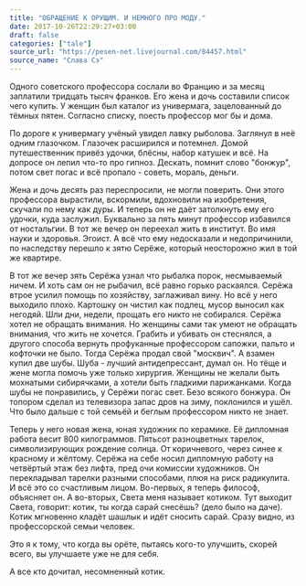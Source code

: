 ```yaml
---
title: "ОБРАЩЕНИЕ К ОРУЩИМ. И НЕМНОГО ПРО МОДУ."
date: 2017-10-26T22:29:27+03:00
draft: false
categories: ["tale"]
source_url: "https://pesen-net.livejournal.com/84457.html"
source_name: "Слава Сэ"
---
```

Одного советского профессора сослали во Францию и за месяц заплатили тридцать тысяч франков. Его жена и дочь составили список чего купить. У женщин был каталог из универмага, зацелованный до тёмных пятен. Согласно списку, поесть профессор мог бы и дома.

<!--more-->

По дороге к универмагу учёный увидел лавку рыболова. Заглянул в неё одним глазочком. Глазочек расширился и потемнел. Домой путешественник привёз удочки, блёсны, набор катушек и всё. На допросе он лепил что-то про гипноз. Дескать, помнит слово "бонжур", потом свет погас и всё пропало - советь, мораль, деньги.

Жена и дочь десять раз переспросили, не могли поверить. Они этого профессора вырастили, вскормили, вдохновили на изобретения, скучали по нему как дуры. И теперь он не даёт затолкнуть ему его удочки, куда заслужил. Буквально за пять минут профессор избавился от ностальгии. В тот же вечер он переехал жить в институт. Во имя науки и здоровья. Эгоист. А всё что ему недосказали и недопричинили, по наследству перешло к зятю Серёже, который неосторожно жил в той же квартире.

В тот же вечер зять Серёжа узнал что рыбалка порок, несмываемый ничем. И хоть сам он не рыбачил, всё равно горько раскаялся. Серёжа втрое усилил помощь по хозяйству, заглаживал вину. Но всё у него выходило плохо. Картошку он чистил как подлец, мусор выносил как негодяй. Шли дни, недели, прощать его никто не собирался. Серёжа хотел не обращать внимания. Но женщины сами так умеют не обращать внимания, что жить не хочется. Грабить и убивать он стеснялся, а другого способа вернуть профуканные профессором сапожки, пальто и кофточки не было. Тогда Серёжа продал свой "москвич". А взамен купил две шубы. Шуба - лучший антидепрессант, думал он. Но тёще и жене могла помочь уже только хирургия. Женщины не желали быть мохнатыми сибирячками, а хотели быть гладкими парижанками. Когда шубы не понравились, у Серёжи погас свет. Безо всякого бонжура. Он топором сделал из телевизора запас дров на зиму, поклонился и ушёл. Что было дальше с той семьёй и беглым профессором никто не знает.

Теперь у него новая жена, юная художник по керамике. Её дипломная работа весит 800 килограммов. Пятьсот разноцветных тарелок, символизирующих рождение солнца. От коричневого, через синее к красному и жёлтому. Серёжа на себе носил дипломную работу на четвёртый этаж без лифта, пред очи комиссии художников. Он перекладывал тарелки разными способами, плюя на риск радикулита. И всё это со счастливым лицом. Во-первых, я теперь философ, объясняет он. А во-вторых, Света меня называет котиком.
Тут выходит Света, говорит: котик, ты когда сарай снесёшь? (дело было на даче). Котик мгновенно кладёт шашлык и идёт сносить сарай. Сразу видно, из профессорской семьи человек.

Это я к тому, что когда вы орёте, пытаясь кого-то улучшить, скорей всего, вы улучшаете уже не для себя.

А все кто дочитал, несомненный котик.
